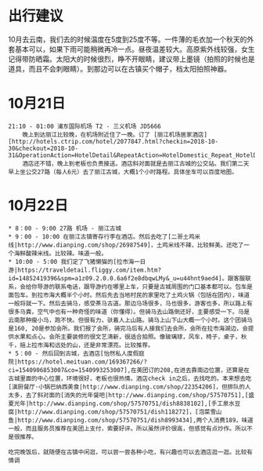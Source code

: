 
# 出行建议
10月去云南，我们去的时候温度在5度到25度不等。一件薄的毛衣加一个秋天的外套基本可以，如果下雨可能稍微再冷一点。昼夜温差较大。高原紫外线较强，女生记得带防晒霜。太阳大的时候很烈，睁不开眼睛，建议带上墨镜（拍照的时候也是道具，而且不会刺眼睛）。到那边可以在古镇买个帽子，档太阳拍照神器。

# 10月21日
    21:10 - 01:00 浦东国际机场 T2 - 三义机场 JD5666
        晚上到达丽江比较晚，在机场附近住了一晚。订了 [丽江机场居家酒店][http://hotels.ctrip.com/hotel/2077847.html?checkin=2018-10-30&checkout=2018-10-31&OperationAction=HotelDetail&RepeatAction=HotelDomestic_Repeat_HotelDetail]
        酒店还不错，晚上到老板也负责接送。酒店斜对面就是去丽江古城的公交站。我们第二天早上坐公交27路（每人6元）去了丽江古城，大概1个小时路程。具体坐车可以百度地图。

# 10月22日
    * 8：00 - 9:00 27路 机场 - 丽江古城
    * 9：00 - 10:00 在丽江古镇寄存行李在酒店。然后去吃了[二哥土鸡米线|http://www.dianping.com/shop/26987549]，土鸡米线不辣，比较鲜美。还吃了一个海鲜酸辣米线。比较辣。味道一般。
    * 10:00 - 5:00 我们定了飞猪懒猫的[拉市海一日游|https://traveldetail.fliggy.com/item.htm?id=14852419396&spm=a1z09.2.0.0.6a6f2e8dbqwLMy&_u=u44hnt9aed4]。跟客服联系，会给你导游的联系电话，跟导游约在哪里上车，只要是古城周围的门口基本都可以。包车是面包车。到拉市海大概半个小时。然后先去当地村民的家里吃了土鸡火锅（包括在团内），味道一般将就一下。然后去骑马，感受茶马古道。那边马场很多，马也很多，游客也多，所以路上有很多马粪，空气中也有一种奇怪的味道（你懂得）。但骑马去山路倒还好，主要感受一下。马是云南那种瘦小马，跑不快。但很有力，驮着人上山路。骑马上山下山大概一个小时。这个团骑马是160, 20是参加会所。我们报了会所，骑完马后有人接我们去会所，会所在拉市海湖边，会提供水果和点心。会所主要装修的很文艺清新，很适合拍照。像玻璃球，风车，椅子，桌子，秋千，赔上拉市海和远处的山，还是非常漂亮。比较推荐。
    * 5：00 - 然后回到古城，去酒店[怡然私人度假庭院|https://hotel.meituan.com/169367266/?ci=1540906853007&co=1540993253007],在美团订的208,在进去靠南边位置，还算是在古城里面的中心位置，环境很好，老板也很热情。酒店check in之后，去找吃的。本来想去吃[滇厨餐厅·小锅巴纳西美食|http://www.dianping.com/shop/22354206]，但排队的人太多，去了斜对面的[消失的光年餐吧|http://www.dianping.com/shop/57570751],[盛夏光年|http://www.dianping.com/shop/57570751/dish8838102],[手工泉水豆腐|http://www.dianping.com/shop/57570751/dish118272]，[泡菜雪山鱼|http://www.dianping.com/shop/57570751/dish8993434],两个人消费189，味道一般，而且服务员推荐在美团上支付，索要好评。所以虽然评价很高，但感觉有点炒作。所以不是很推荐。

    吃完晚饭后，就随便在古镇中闲逛，可以尝一尝各种小吃，有兴趣也可以去酒店逛一逛。比较有情调
